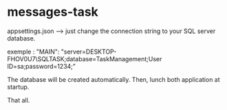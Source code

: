 # messages-task


 appsettings.json --> just change the connection string to your SQL server database.
 
 exemple :
 "MAIN": "server=DESKTOP-FHOV0U7\\SQLTASK;database=TaskManagement;User ID=sa;password=1234;"
 
 The database will be created automatically. Then, lunch both application at startup.
 
 That all.
